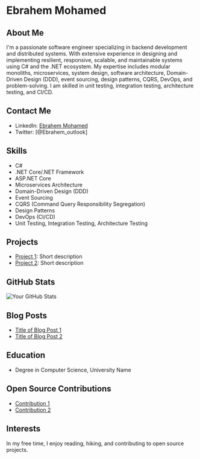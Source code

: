 # Ebrahem Mohamed

## About Me
I'm a passionate software engineer specializing in backend development and distributed systems. With extensive experience in designing and implementing resilient, responsive, scalable, and maintainable systems using C# and the .NET ecosystem. My expertise includes modular monoliths, microservices, system design, software architecture, Domain-Driven Design (DDD), event sourcing, design patterns, CQRS, DevOps, and problem-solving. I am skilled in unit testing, integration testing, architecture testing, and CI/CD. 

## Contact Me
- LinkedIn: [Ebrahem Mohamed]([https://www.linkedin.com/in/your-linkedin-profile](https://www.linkedin.com/in/ebrahem-mohamed-31609b314/))
- Twitter: [@Ebrahem_outlook]

## Skills
- C#
- .NET Core/.NET Framework
- ASP.NET Core
- Microservices Architecture
- Domain-Driven Design (DDD)
- Event Sourcing
- CQRS (Command Query Responsibility Segregation)
- Design Patterns
- DevOps (CI/CD)
- Unit Testing, Integration Testing, Architecture Testing

## Projects
- [Project 1](link-to-project-1): Short description
- [Project 2](link-to-project-2): Short description

## GitHub Stats
![Your GitHub Stats](https://github-readme-stats.vercel.app/api?username=your-username&show_icons=true&theme=radical)

## Blog Posts
- [Title of Blog Post 1](link-to-blog-post-1)
- [Title of Blog Post 2](link-to-blog-post-2)

## Education
- Degree in Computer Science, University Name

## Open Source Contributions
- [Contribution 1](link-to-contribution-1)
- [Contribution 2](link-to-contribution-2)

## Interests
In my free time, I enjoy reading, hiking, and contributing to open source projects.
